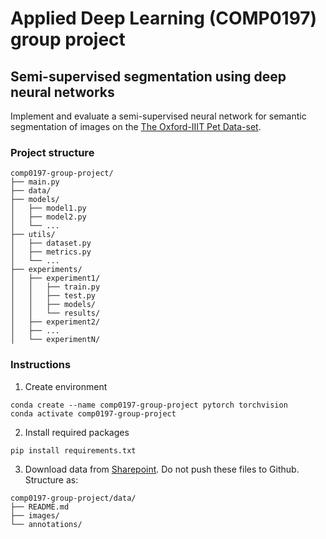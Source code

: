 # Applied Deep Learning (COMP0197) group project

## Semi-supervised segmentation using deep neural networks

Implement and evaluate a semi-supervised neural network for semantic segmentation of images on the [The Oxford-IIIT Pet Data-set](https://link-url-here.org).

### Project structure

```
comp0197-group-project/
├── main.py
├── data/
├── models/
│   ├── model1.py
│   ├── model2.py
│   └── ...
├── utils/
│   ├── dataset.py
│   ├── metrics.py
│   └── ...
├── experiments/
│   ├── experiment1/
│   │   ├── train.py
│   │   ├── test.py
│   │   ├── models/
│   │   └── results/
│   ├── experiment2/
│   ├── ...
│   └── experimentN/
```

### Instructions

1. Create environment

```
conda create --name comp0197-group-project pytorch torchvision
conda activate comp0197-group-project
```

2. Install required packages

```
pip install requirements.txt
```

3. Download data from [Sharepoint](https://liveuclac-my.sharepoint.com/personal/ucabtc6_ucl_ac_uk/_layouts/15/onedrive.aspx?id=%2Fpersonal%2Fucabtc6%5Fucl%5Fac%5Fuk%2FDocuments%2FApplied%20Deep%20Learning%2FDataset&ga=1). Do not push these files to Github. Structure as:

```
comp0197-group-project/data/
├── README.md
├── images/
└── annotations/
```
